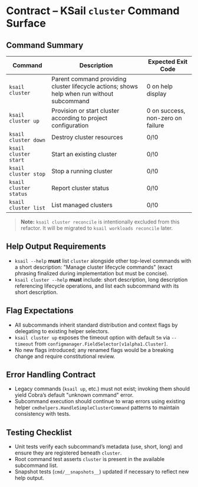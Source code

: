 # Contract – KSail `cluster` Command Surface

## Command Summary

| Command | Description | Expected Exit Code |
|---------|-------------|--------------------|
| `ksail cluster` | Parent command providing cluster lifecycle actions; shows help when run without subcommand | 0 on help display |
| `ksail cluster up` | Provision or start cluster according to project configuration | 0 on success, non-zero on failure |
| `ksail cluster down` | Destroy cluster resources | 0/!0 |
| `ksail cluster start` | Start an existing cluster | 0/!0 |
| `ksail cluster stop` | Stop a running cluster | 0/!0 |
| `ksail cluster status` | Report cluster status | 0/!0 |
| `ksail cluster list` | List managed clusters | 0/!0 |
> **Note:** `ksail cluster reconcile` is intentionally excluded from this refactor. It will be migrated to `ksail workloads reconcile` later.

## Help Output Requirements

- `ksail --help` **must** list `cluster` alongside other top-level commands with a short description: "Manage cluster lifecycle commands" (exact phrasing finalized during implementation but must be concise).
- `ksail cluster --help` **must** include: short description, long description referencing lifecycle operations, and list each subcommand with its short description.

## Flag Expectations

- All subcommands inherit standard distribution and context flags by delegating to existing helper selectors.
- `ksail cluster up` exposes the timeout option with default `5m` via `--timeout` from `configmanager.FieldSelector[v1alpha1.Cluster]`.
- No new flags introduced; any renamed flags would be a breaking change and require constitutional review.

## Error Handling Contract

- Legacy commands (`ksail up`, etc.) must not exist; invoking them should yield Cobra’s default "unknown command" error.
- Subcommand execution should continue to wrap errors using existing helper `cmdhelpers.HandleSimpleClusterCommand` patterns to maintain consistency with tests.

## Testing Checklist

- Unit tests verify each subcommand’s metadata (use, short, long) and ensure they are registered beneath `cluster`.
- Root command test asserts `cluster` is present in the available subcommand list.
- Snapshot tests (`cmd/__snapshots__`) updated if necessary to reflect new help output.
